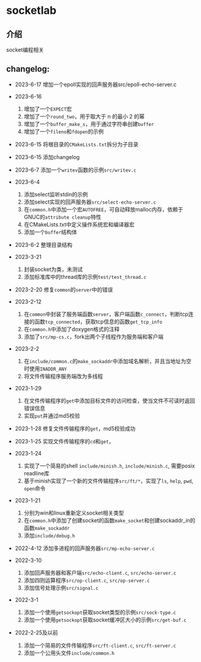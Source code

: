 # socketlab

## 介绍

socket编程相关

## changelog:

* 2023-6-17
    增加一个epoll实现的回声服务器src/epoll-echo-server.c

* 2023-6-16
    1. 增加了一个`EXPECT`宏
    2. 增加了一个`round_two`，用于取大于 n 的最小 2 的幂
    3. 增加了一个`buffer_make_s`，用于通过字符串创建`buffer`
    4. 增加了一个`fileno`和`fdopen`的示例

* 2023-6-15
    将根目录的`CMakeLists.txt`拆分为子目录

* 2023-6-15
    添加changelog

* 2023-6-7
    添加一个`writev`函数的示例`src/writev.c`

* 2023-6-4
    1. 添加select监听stdin的示例
    2. 添加select实现的回声服务器`src/select-echo-server.c`
    3. 在`common.h`中添加一个宏`AUTOFREE`，可自动释放malloc内存，依赖于GNUC的`attribute cleanup`特性
    4. 在CMakeLists.txt中定义操作系统宏和编译器宏
    5. 添加一个`buffer`结构体

* 2023-6-2
    整理目录结构

* 2023-3-21
    1. 封装socket为类，未测试
    2. 添加标准库中的thread库的示例`test/test_thread.c`

* 2023-2-20
    修复`common`的`server`中的错误

* 2023-2-12
    1. 在`common`中封装了服务端函数`server`，客户端函数`c_connect`，判断tcp连接的函数`tcp_connected`，获取tcp信息的函数`get_tcp_info`
    2. 在`common.h`中添加了doxygen格式的注释
    3. 添加了`src/mp-cs.c`，fork出两个子线程作为服务端和客户端

* 2023-2-2
    1. 在`include/common.c`的`make_sockaddr`中添加域名解析，并且当地址为空时使用`INADDR_ANY`
    2. 将文件传输程序服务端改为多线程

* 2023-1-29
    1. 在文件传输程序的`get`中添加目标文件的访问检查，使当文件不可读时返回错误信息
    2. 实现`put`并通过md5校验

* 2023-1-28
    修复文件传输程序的`get`，md5校验成功

* 2023-1-25
    实现文件传输程序的`cd`和`get`，

* 2023-1-24
    1. 实现了一个简易的shell `include/minish.h`, `include/minish.c`, 需要posix readline库
    2. 基于minish实现了一个新的文件传输程序`src/ft/*`，实现了`ls`, `help`, `pwd`, `open`命令

* 2023-1-21
    1. 分别为win和linux重新定义socket相关类型
    2. 在`common.h`中添加了创建socket的函数`make_socket`和创建sockaddr_in的函数`make_sockaddr`
    3. 添加`include/debug.h`

* 2022-4-12
    添加多进程的回声服务器`src/mp-echo-server.c`

* 2022-3-10
    1. 添加回声服务器和客户端`src/echo-client.c`, `src/echo-server.c`
    2. 添加四则运算程序`src/op-client.c`, `src/op-server.c`
    3. 添加信号处理示例`src/signal.c`

* 2022-3-1 
    1. 添加一个使用`getsockopt`获取socket类型的示例`src/sock-type.c`
    2. 添加一个使用`getsockopt`获取socket缓冲区大小的示例`src/get-buf.c`

* 2022-2-25及以前 
    1. 添加一个简易的文件传输程序`src/ft-client.c`, `src/ft-server.c`
    2. 添加一个公用头文件`include/common.h`
